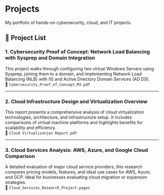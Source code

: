 # Projects

My portfolio of hands-on cybersecurity, cloud, and IT projects.

## 📌 Project List

### 1. Cybersecurity Proof of Concept: Network Load Balancing with Sysprep and Domain Integration
This project walks through configuring two virtual Windows Servers using Sysprep, joining them to a domain, and implementing Network Load Balancing (NLB) with IIS and Active Directory Domain Services (AD DS).  
📄 `Cybersecurity_Proof_of_Concept_M3.pdf`

---

### 2. Cloud Infrastructure Design and Virtualization Overview  
This report presents a comprehensive analysis of cloud virtualization technologies, architecture, and infrastructure setup. It includes comparisons of virtual machine platforms and highlights benefits for scalability and efficiency.  
📄 `Cloud Virtualization Report.pdf`

---

### 3. Cloud Services Analysis: AWS, Azure, and Google Cloud Comparison  
A detailed evaluation of major cloud service providers, this research compares pricing models, features, and ideal use cases for AWS, Azure, and GCP. Ideal for businesses evaluating cloud migration or expansion strategies.  
📄 `Cloud_Services_Research_Project.pages`

